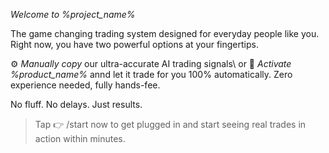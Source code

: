 *Welcome to %project_name%*

The game changing trading system designed for everyday people like you\.
Right now\, you have two powerful options at your fingertips\.

⚙️ *Manually copy* our ultra\-accurate AI trading signals\ or 
🤖 *Activate %product_name%* annd let it trade for you 100% automatically\. Zero experience needed\, fully hands\-fee\.

No fluff\. No delays\. Just results\.

> Tap 👉 /start now to get plugged in and start seeing real trades in action within minutes\.
